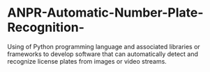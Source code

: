 # ANPR-Automatic-Number-Plate-Recognition-
Using of Python programming language and associated libraries or frameworks to develop software that can automatically detect and recognize license plates from images or video streams.
